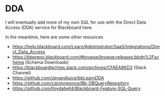 # DDA
I will eventually add more of my own SQL for use with the Direct Data Access (DDA) service for Blackboard here.

In the meantime, here are some other resources
- https://help.blackboard.com/Learn/Administrator/SaaS/Integrations/Direct_Data_Access
- https://bbprepo.blackboard.com/#browse/browse:releases:bbdn%2Fschema (Schema Downloads)
- https://blackboardtechies.slack.com/archives/CFAEA8KD3  (Slack Channel)
- https://github.com/zenandjuice/bbLearnDDA
- https://github.com/carolynponce/Bb-DBQueryRepository
- https://github.com/lloydabell4/Blackboard-Feature-SQL-Query

